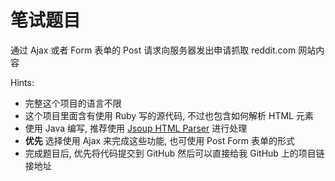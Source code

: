 # 笔试题目

通过 Ajax 或者 Form 表单的 Post 请求向服务器发出申请抓取 reddit.com 网站内容

Hints:
* 完整这个项目的语言不限
* 这个项目里面含有使用 Ruby 写的源代码, 不过也包含如何解析 HTML 元素
* 使用 Java 编写, 推荐使用 [Jsoup HTML Parser](http://jsoup.org/) 进行处理
* **优先** 选择使用 Ajax 来完成这些功能, 也可使用 Post Form 表单的形式
* 完成题目后, 优先将代码提交到 GitHub 然后可以直接给我 GitHub 上的项目链接地址
